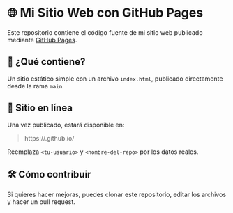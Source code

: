 # 🌐 Mi Sitio Web con GitHub Pages

Este repositorio contiene el código fuente de mi sitio web publicado mediante [GitHub Pages](https://pages.github.com/).

## 🚀 ¿Qué contiene?

Un sitio estático simple con un archivo `index.html`, publicado directamente desde la rama `main`.

## 🔗 Sitio en línea

Una vez publicado, estará disponible en:

> https://<tu-usuario>.github.io/<nombre-del-repo>

Reemplaza `<tu-usuario>` y `<nombre-del-repo>` por los datos reales.

## 🛠 Cómo contribuir

Si quieres hacer mejoras, puedes clonar este repositorio, editar los archivos y hacer un pull request.

